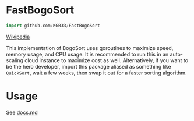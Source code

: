 # FastBogoSort

```go
import github.com/KGB33/FastBogoSort
```

[Wikipedia](https://en.wikipedia.org/wiki/Bogosort)

This implementation of BogoSort uses goroutines to maximize speed,
memory usage, and CPU usage. It is recommended to run this in an
auto-scaling cloud instance to maximize cost as well. Alternatively, if you
want to be the hero developer, import this package aliased as something like
`QuickSort`, wait a few weeks, then swap it out for a faster sorting algorithm.

# Usage

See [docs.md](./docs.md)
